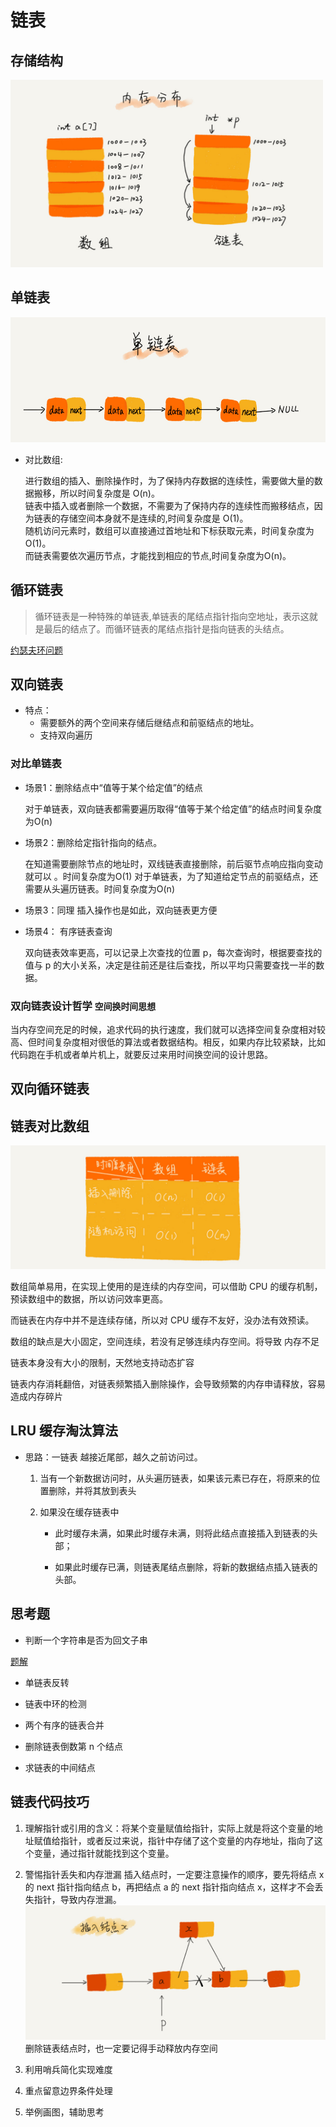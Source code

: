 # 链表

## 存储结构

<img src="./resource/链表数组存储结构.png" width = "500" height = "300"/>

## 单链表

<img src="./resource/单链表.png" width = "600" height = "200"/>

* 对比数组:

  进行数组的插入、删除操作时，为了保持内存数据的连续性，需要做大量的数据搬移，所以时间复杂度是 O(n)。  
  链表中插入或者删除一个数据，不需要为了保持内存的连续性而搬移结点，因为链表的存储空间本身就不是连续的,时间复杂度是 O(1)。  
  随机访问元素时，数组可以直接通过首地址和下标获取元素，时间复杂度为O(1)。  
  而链表需要依次遍历节点，才能找到相应的节点,时间复杂度为O(n)。  

## 循环链表

> 循环链表是一种特殊的单链表,单链表的尾结点指针指向空地址，表示这就是最后的结点了。而循环链表的尾结点指针是指向链表的头结点。

[约瑟夫环问题](./经典算法/Josephus.md)

## 双向链表

* 特点：
  * 需要额外的两个空间来存储后继结点和前驱结点的地址。
  * 支持双向遍历

### 对比单链表

* 场景1：删除结点中“值等于某个给定值”的结点

  对于单链表，双向链表都需要遍历取得“值等于某个给定值”的结点时间复杂度为O(n)

* 场景2：删除给定指针指向的结点。

  在知道需要删除节点的地址时，双线链表直接删除，前后驱节点响应指向变动就可以  。时间复杂度为O(1)
  对于单链表，为了知道给定节点的前驱结点，还需要从头遍历链表。时间复杂度为O(n)

* 场景3：同理  插入操作也是如此，双向链表更方便

* 场景4： 有序链表查询

  双向链表效率更高，可以记录上次查找的位置 p，每次查询时，根据要查找的值与 p 的大小关系，决定是往前还是往后查找，所以平均只需要查找一半的数据。

### 双向链表设计哲学 `空间换时间思想`

当内存空间充足的时候，追求代码的执行速度，我们就可以选择空间复杂度相对较高、但时间复杂度相对很低的算法或者数据结构。相反，如果内存比较紧缺，比如代码跑在手机或者单片机上，就要反过来用时间换空间的设计思路。

## 双向循环链表

## 链表对比数组

![链表对比数组](./resource/链表对比数组.jpg)

数组简单易用，在实现上使用的是连续的内存空间，可以借助 CPU 的缓存机制，预读数组中的数据，所以访问效率更高。  

而链表在内存中并不是连续存储，所以对 CPU 缓存不友好，没办法有效预读。

数组的缺点是大小固定，空间连续，若没有足够连续内存空间。将导致 内存不足

链表本身没有大小的限制，天然地支持动态扩容

链表内存消耗翻倍，对链表频繁插入删除操作，会导致频繁的内存申请释放，容易造成内存碎片

## LRU 缓存淘汰算法

* 思路：一链表 越接近尾部，越久之前访问过。

  1. 当有一个新数据访问时，从头遍历链表，如果该元素已存在，将原来的位置删除，并将其放到表头

  2. 如果没在缓存链表中

      * 此时缓存未满，如果此时缓存未满，则将此结点直接插入到链表的头部；
  
      * 如果此时缓存已满，则链表尾结点删除，将新的数据结点插入链表的头部。

## 思考题

* 判断一个字符串是否为回文子串

[题解](https://github.com/zooombies/once-a-day/blob/master/leetcode-go/is_palindrome_test.go)

* 单链表反转

* 链表中环的检测

* 两个有序的链表合并

* 删除链表倒数第 n 个结点

* 求链表的中间结点

## 链表代码技巧

1. 理解指针或引用的含义：将某个变量赋值给指针，实际上就是将这个变量的地址赋值给指针，或者反过来说，指针中存储了这个变量的内存地址，指向了这个变量，通过指针就能找到这个变量。

2. 警惕指针丢失和内存泄漏 插入结点时，一定要注意操作的顺序，要先将结点 x 的 next 指针指向结点 b，再把结点 a 的 next 指针指向结点 x，这样才不会丢失指针，导致内存泄漏。
![链表插入](./resource/链表插入.jpg)
删除链表结点时，也一定要记得手动释放内存空间

3. 利用哨兵简化实现难度

4. 重点留意边界条件处理

5. 举例画图，辅助思考
